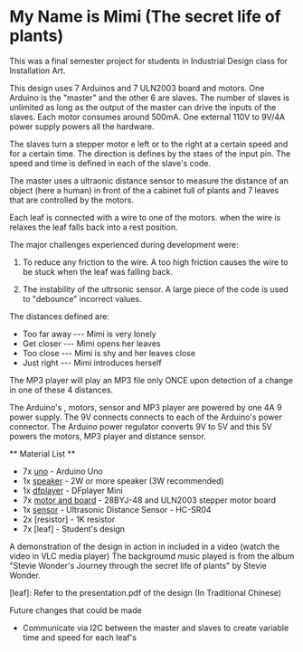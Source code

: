
# My Name is Mimi (The secret life of plants)

This was a final semester project for students in Industrial Design class for Installation Art.

This design uses 7 Arduinos and 7 ULN2003 board and motors. One Arduino is the "master" and the other 6 are  slaves. The number of slaves is unlimited as long as the output of the master can drive the inputs of the slaves. Each motor consumes around 500mA. One external 110V to 9V/4A power supply powers all the hardware.

The slaves turn a stepper motor e left or to the right at a certain speed and for a certain time. The direction is defines by the staes of the input pin. The speed and time is defined in each of the slave's code. 

The master uses a ultraonic distance sensor to measure the distance of an object (here a human) in front of the
a cabinet full of plants and 7 leaves that are controlled by the motors. 

Each leaf is connected with a wire to one of the motors. when the wire is relaxes the leaf falls back into a rest position. 

The major challenges experienced during development were:

1. To reduce any friction to the wire. A too high friction causes the wire to be stuck when the leaf was falling back.

2. The instability of the ultrsonic sensor. A large piece of  the code is used to "debounce" incorrect values.
 
The distances defined are:

- Too far away    --- Mimi is very lonely
- Get closer      --- Mimi opens her leaves
- Too close       --- Mimi is shy and her leaves close 
- Just right      --- Mimi introduces herself

The MP3 player will play an MP3 file only ONCE upon detection of a change in one of these 4 distances.

The Arduino's , motors, sensor and MP3 player are powered by one 4A 9 power supply. The 9V connects connects to each of the Arduino's power connector.  The Arduino power regulator converts 9V to 5V and this 5V powers the motors, MP3 player and distance sensor.

** Material List **

* 7x [uno] - Arduino Uno 
* 1x [speaker] - 2W or more speaker (3W recommended)
* 1x [dfplayer] - DFplayer Mini
* 7x [motor and board] - 28BYJ-48 and ULN2003 stepper motor board
* 1x [sensor] - Ultrasonic Distance Sensor - HC-SR04
* 2x [resistor] - 1K resistor
* 7x [leaf] - Student's design


A demonstration of the design in action in included in a video (watch the video in VLC media player)
The backgroumd music played is from the album "Stevie Wonder's Journey through the secret life of plants" 
by Stevie Wonder. 

[uno]:  https://www.arduino.cc/	
[speaker]: https://www.amazon.com/2w-speaker/s?k=2w+speaker
[usb]: https://www.molex.com/molex/products/datasheet.jsp?part=active/0670687041_IO_CONNECTORS.xml
[dfplayer]: https://www.dfrobot.com/product-1121.html
[motor and board]: https://hobbycomponents.com/motors-and-servos/813-stepper-motor-and-uln2003-driver-board
[sensor]: https://www.sparkfun.com/products/15569
[music]: https://www.discogs.com/Stevie-Wonder-Stevie-Wonders-Journey-Through-The-Secret-Life-Of-Plants/master/86450
[leaf]: Refer to the presentation.pdf of the design (In Traditional Chinese)


Future changes that could be made

* Communicate via I2C between the master and slaves to create variable time and speed for each leaf's 	 
